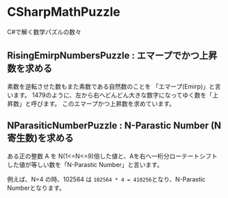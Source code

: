 # CSharpMathPuzzle
C#で解く数学パズルの数々

## RisingEmirpNumbersPuzzle : エマープでかつ上昇数を求める

素数を逆転させた数もまた素数である自然数のことを 「エマープ(Emirp)」と言います。
1479のように、左から右へどんどん大きな数字になってゆく数を「上昇数」と呼びます。
このエマープかつ上昇数を求めています。


## NParasiticNumberPuzzle : N-Parastic Number (N寄生数)を求める

ある正の整数 A を N(1<=N<=9)倍した値と、Aを右へ一桁分ローテートシフトした値が等しい数を「N-Parastic Number」と言います。 

例えば、N=4 の時、102564 は `102564 * 4 = 410256`となり、N-Parastic Numberとなります。

